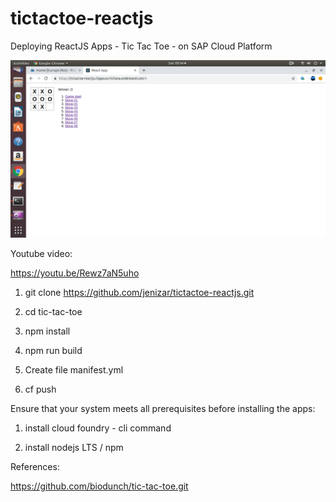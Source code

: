 # tictactoe-reactjs
 Deploying ReactJS Apps - Tic Tac Toe -  on SAP Cloud Platform

![alt text](https://github.com/jenizar/tictactoe-reactjs/blob/master/Screenshot.png)


Youtube video:

https://youtu.be/Rewz7aN5uho


1. git clone https://github.com/jenizar/tictactoe-reactjs.git

2. cd tic-tac-toe

3. npm install

4. npm run build

5. Create file manifest.yml

6. cf push 

Ensure that your system meets all prerequisites before installing the apps:

1. install cloud foundry - cli command

2. install nodejs LTS / npm

References:

https://github.com/biodunch/tic-tac-toe.git
